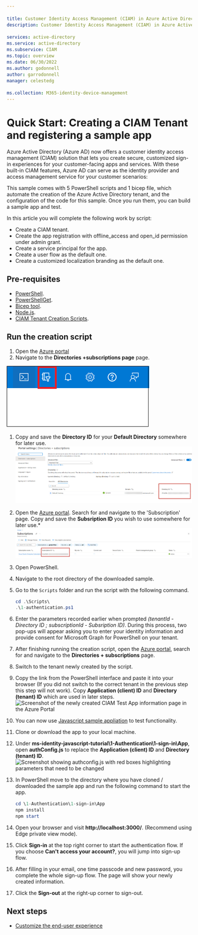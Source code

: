 ```yaml
---

title: Customer Identity Access Management (CIAM) in Azure Active Directory | Microsoft Docs
description: Customer Identity Access Management (CIAM) in Azure Active Directory allows you to publish apps to people outside your organization. 

services: active-directory
ms.service: active-directory
ms.subservice: CIAM
ms.topic: overview
ms.date: 06/30/2022
ms.author: godonnell
author: garrodonnell
manager: celestedg

ms.collection: M365-identity-device-management
---
```


# Quick Start: Creating a CIAM Tenant and registering a sample app


Azure Active Directory (Azure AD) now offers a customer identity access management (CIAM) solution that lets you create secure, customized sign-in experiences for your customer-facing apps and services. With these built-in CIAM features, Azure AD can serve as the identity provider and access management service for your customer scenarios:

This sample comes with 5 PowerShell scripts and 1 bicep file, which automate the creation of the Azure Active Directory tenant, and the configuration of the code for this sample. Once you run them, you can build a sample app and test.

In this article you will complete the following work by script:
- Create a CIAM tenant.
- Create the app registration with offline_access and open_id permission under admin grant.
- Create a service principal for the app.
- Create a user flow as the default one.
- Create a customized localization branding as the default one.

 
## Pre-requisites
- [PowerShell](https://learn.microsoft.com/en-us/powershell/scripting/install/installing-powershell?view=powershell-7.2). 
- [PowerShellGet](https://learn.microsoft.com/en-us/powershell/scripting/gallery/installing-psget?view=powershell-7.2).
- [Bicep tool](https://learn.microsoft.com/en-us/azure/azure-resource-manager/bicep/install).
- [Node.js](https://nodejs.org/en/).
- [CIAM Tenant Creation Scripts](/Scripts.rar).

## Run the creation script
1. Open the [Azure portal](https://portal.azure.com)
1. Navigate to the **Directories +subscriptions page** page.

![Screenshot of the Azure portal highlighting the Directories and Subscriptions filter icon](media/directories-subscription-filter-icon.png)
1. Copy and save the **Directory ID** for your **Default Directory** somewhere for later use.
![Screenshot of the Azure portal Directories and Subscriptions page with the Directory ID highlighted](media/copy-tenant-id.png)
1. Open the [Azure portal](https://portal.azure.com). Search for and navigate to the 'Subscription' page. Copy and save the **Subsription ID** you wish to use somewhere for later use.*
![Screenshot of the Azure portal Subscriptions page with the Subscription ID highlighted.](media/copy-subsription-id.png)
1. Open PowerShell.
1. Navigate to the root directory of the downloaded sample.
1. Go to the `Scripts` folder and run the script with the following command.

   ```PowerShell
   cd .\Scripts\
   .\1-authentication.ps1

1. Enter the parameters recorded earlier when prompted *(tenantId - Directory ID ; subscriptionId - Subsription ID)*. During this process, two pop-ups will appear asking you to enter your identity information and provide consent for Microsoft Graph for PowerShell on your tenant.

1. After finishing running the creation script, open the [Azure portal](https://portal.azure.com), search for and navigate to the **Directories + subscriptions** page. 

1. Switch to the tenant newly created by the script.

1. Copy the link from the PowerShell interface and paste it into your browser (If you did not switch to the correct tenant in the previous step this step will not work). Copy **Application (client) ID** and **Directory (tenant) ID** which are used in later steps.
![Screenshot of the newly created CIAM Test App  information page in the Azure Portal](media\ciam-test-app.png)

1. You can now use [Javascript sample appliation](https://github.com/Azure-Samples/ms-identity-javascript-tutorial/) to test functionality. 

1. Clone or download the app to your local machine. 
1. Under **ms-identity-javascript-tutorial\1-Authentication\1-sign-in\App**, open **authConfig.js** to replace the **Application (client) ID** and **Directory (tenant) ID**.
![Screenshot showing authconfig.js with red boxes highlighting parameters that need to be changed](media\sample-update-clientid.png)

1. In PowerShell move to the directory where you have cloned / downloaded the sample app and run the following command to start the app.

   ```PowerShell
   cd \1-Authentication\1-sign-in\App
   npm install
   npm start
   ```

1. Open your browser and visit **http://localhost:3000/**. (Recommend using Edge private view mode).

1. Click **Sign-in** at the top right corner to start the authentication flow. If you choose **Can't access your account?**, you will jump into sign-up flow.

1. After filling in your email, one time passcode and new password, you complete the whole sign-up flow. The page will show your newly created information.

1. Click the **Sign-out** at the right-up corner to sign-out.

## Next steps
- [Customize the end-user experience](2-Customize-the-experience.md)
